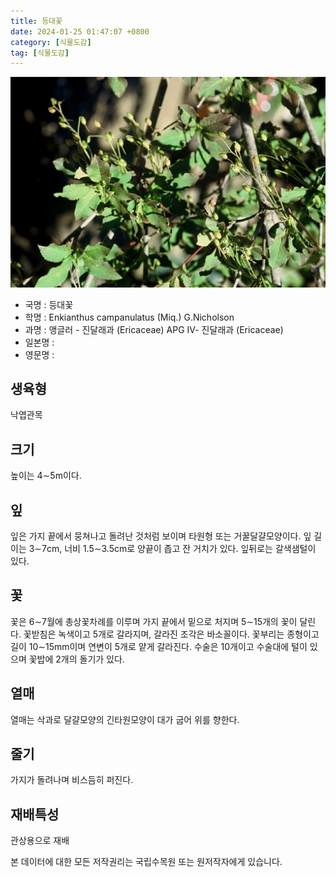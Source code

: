 ```yaml
---
title: 등대꽃
date: 2024-01-25 01:47:07 +0800
category: [식물도감]
tag: [식물도감]
---
```




![등대꽃](/assets/img/fileUpload/plants/basic/Ericaceae/Enkioanthus/24650/1_th2.JPG)
- 국명 : 등대꽃
- 학명 : Enkianthus campanulatus (Miq.) G.Nicholson
- 과명 : 앵글러 - 진달래과 (Ericaceae) APG Ⅳ- 진달래과 (Ericaceae)
- 일본명 : 
- 영문명 : 


## 생육형
낙엽관목
## 크기
높이는 4∼5m이다.
## 잎
잎은 가지 끝에서 뭉쳐나고 돌려난 것처럼 보이며 타원형 또는 거꿀달걀모양이다. 잎 길이는 3∼7cm, 너비 1.5∼3.5cm로 양끝이 좁고 잔 거치가 있다. 잎뒤로는 갈색샘털이 있다. 
## 꽃
꽃은 6∼7월에 총상꽃차례를 이루며 가지 끝에서 밑으로 처지며 5∼15개의 꽃이 달린다. 꽃받침은 녹색이고 5개로 갈라지며, 갈라진 조각은 바소꼴이다. 꽃부리는 종형이고 길이 10∼15mm이며 연변이 5개로 얕게 갈라진다. 수술은 10개이고 수술대에 털이 있으며 꽃밥에 2개의 돌기가 있다. 
## 열매
열매는 삭과로 달걀모양의 긴타원모양이 대가 굽어 위를 향한다.
## 줄기
가지가 돌려나며 비스듬히 퍼진다. 
## 재배특성
관상용으로 재배






본 데이터에 대한 모든 저작권리는 국립수목원 또는 원저작자에게 있습니다.
